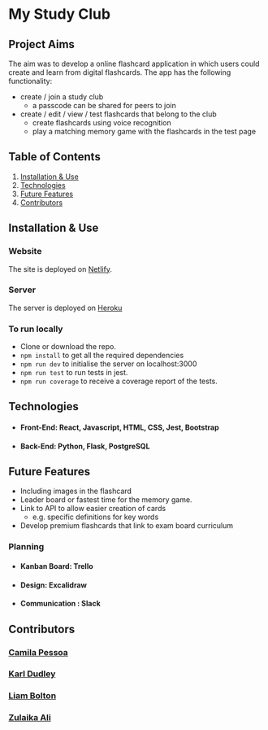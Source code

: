 # My Study Club

## Project Aims
The aim was to develop a online flashcard application in which users could create and learn from digital flashcards. The app has the following functionality:
- create / join a study club
    - a passcode can be shared for peers to join
- create / edit / view / test flashcards that belong to the club
    - create flashcards using voice recognition
    - play a matching memory game with the flashcards in the test page


## Table of Contents
1. [Installation & Use](#installation--use)
2. [Technologies](#technologies)
3. [Future Features](#future-features)
4. [Contributors](#contributors)

## Installation & Use

### Website
The site is deployed on [Netlify](https://mystudyclub.netlify.app/).

### Server
The server is deployed on [Heroku](https://my-study-club.herokuapp.com/sets/2)

### To run locally
- Clone or download the repo.
- ```npm install``` to get all the required dependencies
- ```npm run dev``` to initialise the server on localhost:3000
- ```npm run test``` to run tests in jest.
- ```npm run coverage``` to receive a coverage report of the tests.

## Technologies
- #### Front-End: React, Javascript, HTML, CSS, Jest, Bootstrap
- #### Back-End: Python, Flask, PostgreSQL

## Future Features
- Including images in the flashcard
- Leader board or fastest time for the memory game.
- Link to API to allow easier creation of cards
    - e.g. specific definitions for key words
- Develop premium flashcards that link to exam board curriculum

### Planning
- #### Kanban Board: Trello
- #### Design: Excalidraw
- #### Communication : Slack

## Contributors

### [Camila Pessoa](https://github.com/Nevashka)
### [Karl Dudley](https://github.com/karldudley)
### [Liam Bolton](https://github.com/Leehamb99)
### [Zulaika Ali](https://github.com/zlka)
